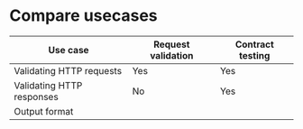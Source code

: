 # Compare usecases

|Use case                 |Request validation   | Contract testing |
|-------------------------|---------------------|------------------|
|Validating HTTP requests | Yes                 | Yes              |
|Validating HTTP responses| No                  | Yes              |
|Output format
